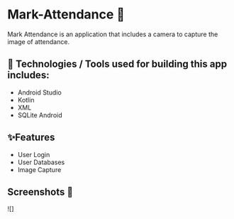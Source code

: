 # Mark-Attendance 📱
Mark Attendance is an application that includes a camera to capture the image of attendance.

## 📱 Technologies / Tools used for building this app includes: 
- Android Studio 
 - Kotlin
 - XML
 - SQLite Android
## ✨Features

- User Login 
- User Databases
- Image Capture

## Screenshots 📱
![]

